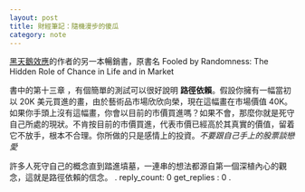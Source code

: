 ```yaml
---
layout: post
title: 財經筆記：隨機漫步的傻瓜
category: note
---
```

[黑天鵝效應](https://zh.wikipedia.org/wiki/%E9%BB%91%E5%A4%A9%E9%B5%9D%E6%95%88%E6%87%89_(%E6%9B%B8%E7%B1%8D))的作者的另一本暢銷書，原書名 Fooled by Randomness: The Hidden Role of Chance in Life and in Market

書中的第十三章 ，有個簡單的測試可以很好說明 **路徑依賴**。假設你擁有一幅當初以 20K 美元買進的畫，由於藝術品市場欣欣向榮，現在這幅畫在市場價值 40K。如果你手頭上沒有這幅畫，你會以目前的市價買進嗎？如果不會，那麼你就是死守自己所處的現狀。不肯按目前的市價買進，代表市價已經高於其真實的價值，留着它不放手，根本不合理。你所做的只是感情上的投資。_不要跟自己手上的股票談戀愛_

許多人死守自己的概念直到踏進墳墓，一連串的想法都源自第一個深植內心的觀念，這就是路徑依賴的信念。
.
reply_count: 0
get_replies : 0
.
